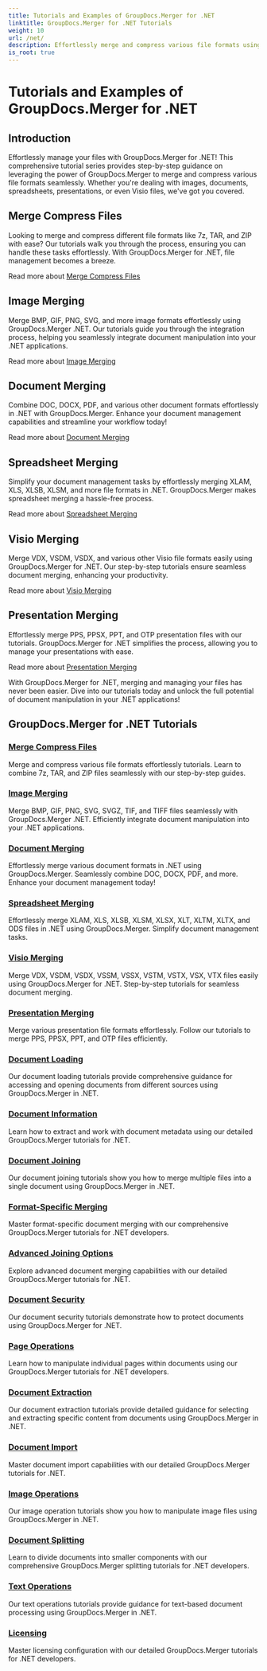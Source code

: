 ```yaml
---
title: Tutorials and Examples of GroupDocs.Merger for .NET 
linktitle: GroupDocs.Merger for .NET Tutorials
weight: 10
url: /net/
description: Effortlessly merge and compress various file formats using GroupDocs.Merger .NET. Learn step-by-step tutorials on merging images, documents, and more!
is_root: true
---
```


# Tutorials and Examples of GroupDocs.Merger for .NET

## Introduction

Effortlessly manage your files with GroupDocs.Merger for .NET! This comprehensive tutorial series provides step-by-step guidance on leveraging the power of GroupDocs.Merger to merge and compress various file formats seamlessly. Whether you're dealing with images, documents, spreadsheets, presentations, or even Visio files, we've got you covered.

## Merge Compress Files
Looking to merge and compress different file formats like 7z, TAR, and ZIP with ease? Our tutorials walk you through the process, ensuring you can handle these tasks effortlessly. With GroupDocs.Merger for .NET, file management becomes a breeze.

Read more about [Merge Compress Files](./merge-compress-files/)

## Image Merging
Merge BMP, GIF, PNG, SVG, and more image formats effortlessly using GroupDocs.Merger .NET. Our tutorials guide you through the integration process, helping you seamlessly integrate document manipulation into your .NET applications.

Read more about [Image Merging](./image-merging/)

## Document Merging
Combine DOC, DOCX, PDF, and various other document formats effortlessly in .NET with GroupDocs.Merger. Enhance your document management capabilities and streamline your workflow today!

Read more about [Document Merging](./document-merging/)

## Spreadsheet Merging
Simplify your document management tasks by effortlessly merging XLAM, XLS, XLSB, XLSM, and more file formats in .NET. GroupDocs.Merger makes spreadsheet merging a hassle-free process.

Read more about [Spreadsheet Merging](./spreadsheet-merging/)

## Visio Merging
Merge VDX, VSDM, VSDX, and various other Visio file formats easily using GroupDocs.Merger for .NET. Our step-by-step tutorials ensure seamless document merging, enhancing your productivity.

Read more about [Visio Merging](./visio-merging/)

## Presentation Merging
Effortlessly merge PPS, PPSX, PPT, and OTP presentation files with our tutorials. GroupDocs.Merger for .NET simplifies the process, allowing you to manage your presentations with ease.

Read more about [Presentation Merging](./presentation-merging/)

With GroupDocs.Merger for .NET, merging and managing your files has never been easier. Dive into our tutorials today and unlock the full potential of document manipulation in your .NET applications!
## GroupDocs.Merger for .NET Tutorials
### [Merge Compress Files](./merge-compress-files/)
Merge and compress various file formats effortlessly tutorials. Learn to combine 7z, TAR, and ZIP files seamlessly with our step-by-step guides.
### [Image Merging](./image-merging/)
Merge BMP, GIF, PNG, SVG, SVGZ, TIF, and TIFF files seamlessly with GroupDocs.Merger .NET. Efficiently integrate document manipulation into your .NET applications.
### [Document Merging](./document-merging/)
Effortlessly merge various document formats in .NET using GroupDocs.Merger. Seamlessly combine DOC, DOCX, PDF, and more. Enhance your document management today!
### [Spreadsheet Merging](./spreadsheet-merging/)
Effortlessly merge XLAM, XLS, XLSB, XLSM, XLSX, XLT, XLTM, XLTX, and ODS files in .NET using GroupDocs.Merger. Simplify document management tasks.
### [Visio Merging](./visio-merging/)
Merge VDX, VSDM, VSDX, VSSM, VSSX, VSTM, VSTX, VSX, VTX files easily using GroupDocs.Merger for .NET. Step-by-step tutorials for seamless document merging.
### [Presentation Merging](./presentation-merging/)
Merge various presentation file formats effortlessly. Follow our tutorials to merge PPS, PPSX, PPT, and OTP files efficiently.

### [Document Loading](./document-loading/)
Our document loading tutorials provide comprehensive guidance for accessing and opening documents from different sources using GroupDocs.Merger in .NET.

### [Document Information](./document-information/)
Learn how to extract and work with document metadata using our detailed GroupDocs.Merger tutorials for .NET.

### [Document Joining](./document-joining/)
Our document joining tutorials show you how to merge multiple files into a single document using GroupDocs.Merger in .NET.

### [Format-Specific Merging](./format-specific-merging/)
Master format-specific document merging with our comprehensive GroupDocs.Merger tutorials for .NET developers.

### [Advanced Joining Options](./advanced-joining-options/)
Explore advanced document merging capabilities with our detailed GroupDocs.Merger tutorials for .NET.

### [Document Security](./document-security/)
Our document security tutorials demonstrate how to protect documents using GroupDocs.Merger for .NET.

### [Page Operations](./page-operations/)
Learn how to manipulate individual pages within documents using our GroupDocs.Merger tutorials for .NET developers.

### [Document Extraction](./document-extraction/)
Our document extraction tutorials provide detailed guidance for selecting and extracting specific content from documents using GroupDocs.Merger in .NET.

### [Document Import](./document-import/)
Master document import capabilities with our detailed GroupDocs.Merger tutorials for .NET.

### [Image Operations](./image-operations/)
Our image operation tutorials show you how to manipulate image files using GroupDocs.Merger in .NET.

### [Document Splitting](./document-splitting/)
Learn to divide documents into smaller components with our comprehensive GroupDocs.Merger splitting tutorials for .NET developers.

### [Text Operations](./text-operations/)
Our text operations tutorials provide guidance for text-based document processing using GroupDocs.Merger in .NET.

### [Licensing](./licensing/)
Master licensing configuration with our detailed GroupDocs.Merger tutorials for .NET developers.